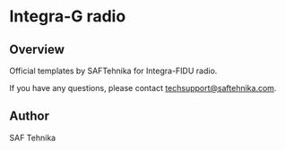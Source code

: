 # Integra-G radio

## Overview

Official templates by SAFTehnika for Integra-FIDU radio.

 
If you have any questions, please contact techsupport@saftehnika.com.

## Author

SAF Tehnika
